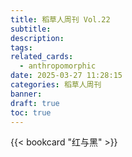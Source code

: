 ```yaml
---
title: 稻草人周刊 Vol.22
subtitle: 
description: 
tags:
related_cards:
  - anthropomorphic
date: 2025-03-27 11:28:15
categories: 稻草人周刊
banner: 
draft: true
toc: true
---
```


{{< bookcard "红与黑" >}}
